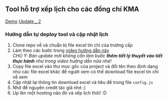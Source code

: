 ## Tool hỗ trợ xếp lịch cho các đồng chí KMA
[Demo](https://tin-chi-ngosangns.web.app/)
[Update _ 2](https://xeptinchikma.web.app/)
### Hướng dẫn tự deploy tool và cập nhật lịch
1. Clone repo về và chuẩn bị file excel tín chỉ của trường cấp
2. Làm theo các bước trong [video hướng dẫn này](https://www.youtube.com/watch?v=rQEv9uwFc18)  
*CHÚ Ý: Bản update mới không cần làm bước **thêm tiết lý thuyết vào tiết thực hành** như trong video hướng dẫn nữa nhé!*
3. Copy file excel vào thư mục gốc của project và đổi tên theo định dạng như các file excel khác để người xem có thể download file excel tín chỉ về xem
4. Cập nhật lại thông tin download excel và tiêu đề trong file `config.js`
5. Nhớ để nguyên credit tác giả nhé :)
5. Up lên một hosting nào đó và xếp lịch thôi! :D
